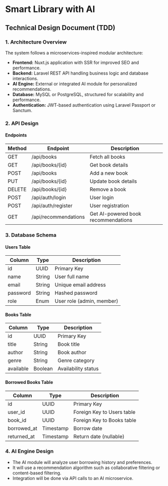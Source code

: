 # Smart Library with AI

## Technical Design Document (TDD)

### **1. Architecture Overview**
The system follows a microservices-inspired modular architecture:
- **Frontend:** Nuxt.js application with SSR for improved SEO and performance.
- **Backend:** Laravel REST API handling business logic and database interactions.
- **AI Engine:** External or integrated AI module for personalized recommendations.
- **Database:** MySQL or PostgreSQL, structured for scalability and performance.
- **Authentication:** JWT-based authentication using Laravel Passport or Sanctum.

### **2. API Design**
#### **Endpoints**
| Method | Endpoint                 | Description                       |
|--------|--------------------------|-----------------------------------|
| GET    | /api/books               | Fetch all books                  |
| GET    | /api/books/{id}          | Get book details                 |
| POST   | /api/books               | Add a new book                   |
| PUT    | /api/books/{id}          | Update book details              |
| DELETE | /api/books/{id}          | Remove a book                    |
| POST   | /api/auth/login          | User login                       |
| POST   | /api/auth/register       | User registration                |
| GET    | /api/recommendations     | Get AI-powered book recommendations |

### **3. Database Schema**
#### **Users Table**
| Column      | Type        | Description                |
|------------|------------|----------------------------|
| id         | UUID       | Primary Key                |
| name       | String     | User full name             |
| email      | String     | Unique email address       |
| password   | String     | Hashed password            |
| role       | Enum       | User role (admin, member)  |

#### **Books Table**
| Column      | Type        | Description                |
|------------|------------|----------------------------|
| id         | UUID       | Primary Key                |
| title      | String     | Book title                 |
| author     | String     | Book author                |
| genre      | String     | Genre category             |
| available  | Boolean    | Availability status        |

#### **Borrowed Books Table**
| Column      | Type        | Description                |
|------------|------------|----------------------------|
| id         | UUID       | Primary Key                |
| user_id    | UUID       | Foreign Key to Users table |
| book_id    | UUID       | Foreign Key to Books table |
| borrowed_at| Timestamp  | Borrow date                |
| returned_at| Timestamp  | Return date (nullable)     |

### **4. AI Engine Design**
- The AI module will analyze user borrowing history and preferences.
- It will use a recommendation algorithm such as collaborative filtering or content-based filtering.
- Integration will be done via API calls to an AI microservice.